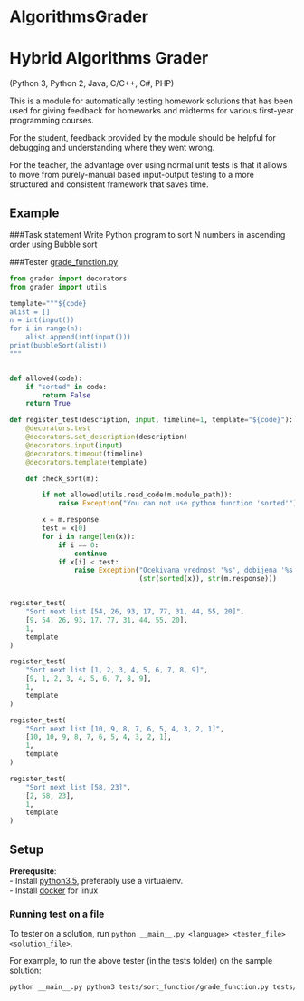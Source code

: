 # AlgorithmsGrader
Hybrid Algorithms Grader
=============
(Python 3, Python 2, Java, C/C++, C#, PHP)

This is a module for automatically testing homework solutions that has been used for giving feedback for homeworks and midterms for various first-year programming courses.

For the student, feedback provided by the module should be helpful for debugging and understanding where they went wrong.

For the teacher, the advantage over using normal unit tests is that it allows to move from purely-manual based input-output testing to a more structured and consistent framework that saves time.


## Example

###Task statement
Write Python program to sort N numbers in ascending order using Bubble sort

###Tester [grade_function.py](grader/tests/sort_function/grade_function.py)
```python
from grader import decorators
from grader import utils

template="""${code}
alist = []
n = int(input())
for i in range(n):
    alist.append(int(input()))
print(bubbleSort(alist))
"""


def allowed(code):
    if "sorted" in code:
        return False
    return True

def register_test(description, input, timeline=1, template="${code}"):
    @decorators.test
    @decorators.set_description(description)
    @decorators.input(input)
    @decorators.timeout(timeline)
    @decorators.template(template)

    def check_sort(m):

        if not allowed(utils.read_code(m.module_path)):
            raise Exception("You can not use python function 'sorted'")

        x = m.response
        test = x[0]
        for i in range(len(x)):
            if i == 0:
                continue
            if x[i] < test:
                raise Exception("Ocekivana vrednost '%s', dobijena '%s'" %
                                (str(sorted(x)), str(m.response)))


register_test(
    "Sort next list [54, 26, 93, 17, 77, 31, 44, 55, 20]",
    [9, 54, 26, 93, 17, 77, 31, 44, 55, 20],
    1,
    template
)

register_test(
    "Sort next list [1, 2, 3, 4, 5, 6, 7, 8, 9]",
    [9, 1, 2, 3, 4, 5, 6, 7, 8, 9],
    1,
    template
)

register_test(
    "Sort next list [10, 9, 8, 7, 6, 5, 4, 3, 2, 1]",
    [10, 10, 9, 8, 7, 6, 5, 4, 3, 2, 1],
    1,
    template
)

register_test(
    "Sort next list [58, 23]",
    [2, 58, 23],
    1,
    template
)
```

## Setup

**Prerequsite**:<br/>
    - Install [python3.5](https://www.python.org), preferably use a virtualenv.<br/>
    - Install [docker](https://www.docker.com/) for linux<br/>

### Running test on a file
To tester on a solution, run `python __main__.py <language> <tester_file> <solution_file>`.

For example, to run the above tester (in the tests folder) on the sample solution:
```bash
python __main__.py python3 tests/sort_function/grade_function.py tests/sort_function/correct_solution.py
```

